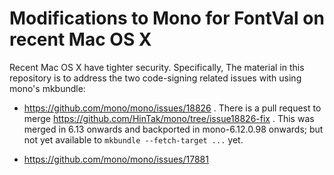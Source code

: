 # Modifications to Mono for FontVal on recent Mac OS X

Recent Mac OS X have tighter security. Specifically, The material in this repository is to address the two code-signing related issues with using
mono's mkbundle:

- https://github.com/mono/mono/issues/18826 . There is a pull request to merge https://github.com/HinTak/mono/tree/issue18826-fix . This was merged
in 6.13 onwards and backported in mono-6.12.0.98 onwards; but not yet available to `mkbundle --fetch-target ...` yet.

- https://github.com/mono/mono/issues/17881